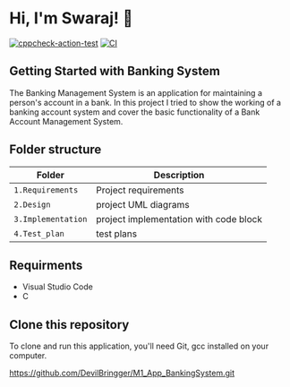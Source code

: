 # Hi, I'm Swaraj! 👋

[![cppcheck-action-test](https://github.com/DevilBringger/M1_App_BankingSystem/actions/workflows/cppcheck.yml/badge.svg)](https://github.com/DevilBringger/M1_App_BankingSystem/actions/workflows/cppcheck.yml)
[![CI](https://github.com/DevilBringger/M1_App_BankingSystem/actions/workflows/Linux_c-cpp.yml/badge.svg)](https://github.com/DevilBringger/M1_App_BankingSystem/actions/workflows/Linux_c-cpp.yml)
## Getting Started with Banking System
The Banking Management System is an application for maintaining a person's account in a bank. In this project I tried to show the working of a banking account system and cover the basic functionality of a Bank Account Management System.

## Folder structure
| Folder | Description |
| --- | ---|
| `1.Requirements` | Project requirements |
| `2.Design` | project UML diagrams |
| `3.Implementation` | project implementation with code block |
| `4.Test_plan` | test plans |

## Requirments
* Visual Studio Code
* C

## Clone this repository
To clone and run this application, you'll need Git,
gcc installed on your computer. 

https://github.com/DevilBringger/M1_App_BankingSystem.git
